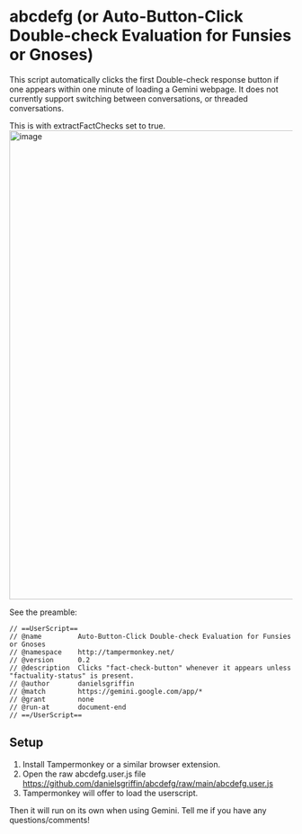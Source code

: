 # abcdefg (or Auto-Button-Click Double-check Evaluation for Funsies or Gnoses)

This script automatically clicks the first Double-check response button if one appears within one minute of loading a Gemini webpage. It does not currently support switching between conversations, or threaded conversations.

This is with extractFactChecks set to true.
<img width="835" alt="image" src="https://github.com/danielsgriffin/abcdefg/assets/6070690/2e2e5b39-a3f0-49fa-923c-cacf4bd0caa4">


See the preamble:

```
// ==UserScript==
// @name         Auto-Button-Click Double-check Evaluation for Funsies or Gnoses
// @namespace    http://tampermonkey.net/
// @version      0.2
// @description  Clicks "fact-check-button" whenever it appears unless "factuality-status" is present.
// @author       danielsgriffin
// @match        https://gemini.google.com/app/*
// @grant        none
// @run-at       document-end
// ==/UserScript==
```

## Setup

1. Install Tampermonkey or a similar browser extension. 
2. Open the raw abcdefg.user.js file https://github.com/danielsgriffin/abcdefg/raw/main/abcdefg.user.js
3. Tampermonkey will offer to load the userscript.

Then it will run on its own when using Gemini. Tell me if you have any questions/comments!
